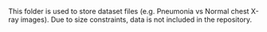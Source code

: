 This folder is used to store dataset files (e.g. Pneumonia vs Normal chest X-ray images).
Due to size constraints, data is not included in the repository.
